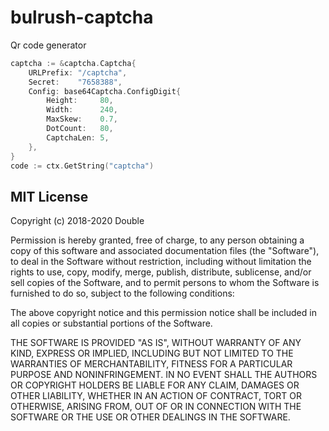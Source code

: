 # bulrush-captcha
Qr code generator
```go
captcha := &captcha.Captcha{
    URLPrefix: "/captcha",
    Secret:    "7658388",
    Config: base64Captcha.ConfigDigit{
        Height:     80,
        Width:      240,
        MaxSkew:    0.7,
        DotCount:   80,
        CaptchaLen: 5,
    },
}
code := ctx.GetString("captcha")
```
## MIT License

Copyright (c) 2018-2020 Double

Permission is hereby granted, free of charge, to any person obtaining a copy
of this software and associated documentation files (the "Software"), to deal
in the Software without restriction, including without limitation the rights
to use, copy, modify, merge, publish, distribute, sublicense, and/or sell
copies of the Software, and to permit persons to whom the Software is
furnished to do so, subject to the following conditions:

The above copyright notice and this permission notice shall be included in all
copies or substantial portions of the Software.

THE SOFTWARE IS PROVIDED "AS IS", WITHOUT WARRANTY OF ANY KIND, EXPRESS OR
IMPLIED, INCLUDING BUT NOT LIMITED TO THE WARRANTIES OF MERCHANTABILITY,
FITNESS FOR A PARTICULAR PURPOSE AND NONINFRINGEMENT. IN NO EVENT SHALL THE
AUTHORS OR COPYRIGHT HOLDERS BE LIABLE FOR ANY CLAIM, DAMAGES OR OTHER
LIABILITY, WHETHER IN AN ACTION OF CONTRACT, TORT OR OTHERWISE, ARISING FROM,
OUT OF OR IN CONNECTION WITH THE SOFTWARE OR THE USE OR OTHER DEALINGS IN THE
SOFTWARE.
